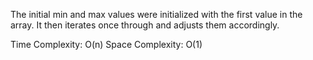 The initial min and max values were initialized with the first value in the array. It then iterates once through and adjusts them accordingly.

Time Complexity: O(n)
Space Complexity: O(1)
